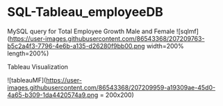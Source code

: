 # SQL-Tableau_employeeDB

MySQL query for Total Employee Growth Male and Female 
![sqlmf](https://user-images.githubusercontent.com/86543368/207209763-b5c2a4f3-7796-4e6b-a135-d26280f9bb00.png width=200% length=200%)

Tableau Visualization 

![tableauMF](https://user-images.githubusercontent.com/86543368/207209959-a19309ae-45d0-4a65-b309-1da4420574a9.png = 200x200)
